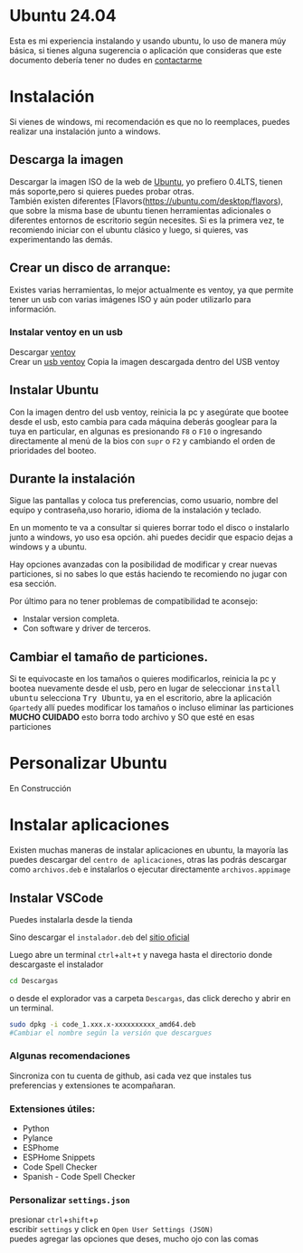 # Ubuntu 24.04

Esta es mi experiencia instalando y usando ubuntu, lo uso de manera múy básica, si tienes alguna sugerencia o aplicación que consideras que este documento debería tener no dudes en [contactarme](ec4lab@gmail.com)

# Instalación

Si vienes de windows, mi recomendación es que no lo reemplaces, puedes realizar una instalación junto a windows.

## Descarga la imagen
Descargar la imagen ISO de la web de [Ubuntu](https://ubuntu.com/download/desktop), yo prefiero 0.4LTS, tienen más soporte,pero si quieres puedes probar otras.  
También existen diferentes [Flavors(https://ubuntu.com/desktop/flavors), que sobre la misma base de ubuntu tienen herramientas adicionales o diferentes entornos de escritorio según necesites.
Si es la primera vez, te recomiendo iniciar con el ubuntu clásico y luego, si quieres, vas experimentando las demás.

## Crear un disco de arranque:
Existes varias herramientas, lo mejor actualmente es ventoy, ya que permite tener un usb con varias imágenes ISO y aún poder utilizarlo para información.
### Instalar ventoy en un usb
Descargar [ventoy](https://sourceforge.net/projects/ventoy/files/v1.1.07/)  
Crear un [usb ventoy](https://www.ventoy.net/en/doc_start.html)
Copia la imagen descargada dentro del USB ventoy


## Instalar Ubuntu
Con la imagen dentro del usb ventoy, reinicia la pc y asegúrate que bootee desde el usb, esto cambia para cada máquina deberás googlear para la tuya en particular, en algunas es presionando `F8` o `F10` o ingresando directamente al menú de la bios con `supr` o `F2` y cambiando el orden de prioridades del booteo.

## Durante la instalación
Sigue las pantallas y coloca tus preferencias, como usuario, nombre del equipo y contraseña,uso horario, idioma de la instalación y teclado.  

En un momento te va a consultar si quieres borrar todo el disco o instalarlo junto a windows, yo uso esa opción. ahi puedes decidir que espacio dejas a windows y a ubuntu.  

Hay opciones avanzadas con la posibilidad de modificar y crear nuevas particiones, si no sabes lo que estás haciendo te recomiendo no jugar con esa sección.  

Por último para no tener problemas de compatibilidad te aconsejo:
* Instalar version completa.
* Con software y driver de terceros.

## Cambiar el tamaño de particiones.

Si te equivocaste en los tamaños o quieres modificarlos, reinicia la pc y bootea nuevamente desde el usb, pero en lugar de seleccionar <kbd>install ubuntu</kbd> selecciona <kbd>Try Ubuntu</kbd>, ya en el escritorio, abre la aplicación `Gparted`y allí puedes modificar los tamaños o incluso eliminar las particiones **MUCHO CUIDADO** esto borra todo archivo y SO que esté en esas particiones

# Personalizar Ubuntu
En Construcción



# Instalar aplicaciones
Existen muchas maneras de instalar aplicaciones en ubuntu, la mayoría las puedes descargar del `centro de aplicaciones`, otras las podrás descargar como `archivos.deb` e instalarlos o ejecutar directamente `archivos.appimage`

## Instalar VSCode
Puedes instalarla desde la tienda

Sino descargar el `instalador.deb` del [sitio oficial](https://code.visualstudio.com/)

Luego abre un terminal `ctrl`+`alt`+`t` y navega hasta el directorio donde descargaste el instalador

```bash
cd Descargas
```
 o desde el explorador vas a carpeta `Descargas`, das click derecho y abrir en un terminal.
```bash
sudo dpkg -i code_1.xxx.x-xxxxxxxxxx_amd64.deb
#Cambiar el nombre según la versión que descargues
```
### Algunas recomendaciones
Sincroniza con tu cuenta de github, asi cada vez que instales tus preferencias y extensiones te acompañaran.

### Extensiones útiles:
+ Python  
+ Pylance  
+ ESPhome  
+ ESPHome Snippets
+ Code Spell Checker
+ Spanish - Code Spell Checker

### Personalizar `settings.json`
presionar `ctrl`+`shift`+`p`  
escribir `settings`
y click en `Open User Settings (JSON)`  
puedes agregar las opciones que deses, mucho ojo con las comas
